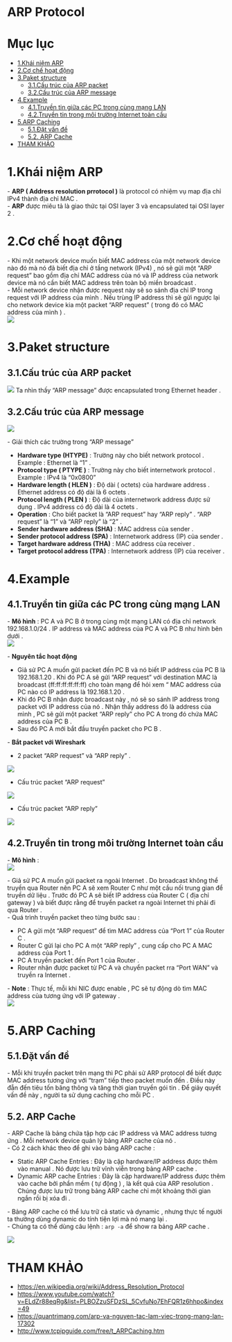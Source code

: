# ARP Protocol

# Mục lục
- [1.Khái niệm ARP](#1)
- [2.Cơ chế hoạt động](#2)
- [3.Paket structure](#3)
  - [3.1.Cấu trúc của ARP packet ](#3.1)
  - [3.2.Cấu trúc của ARP message](#3.2)
- [4.Example](#4)
  - [4.1.Truyền tin giữa các PC trong cùng mạng LAN](#4.1)
  - [4.2.Truyền tin trong môi trường Internet toàn cầu](#4.2)
- [5.ARP Caching](#5)
  - [5.1.Đặt vấn đề ](#5.1)
  - [5.2. ARP Cache](#5.2)
- [THAM KHẢO](#thamkhao)



<a name="1"></a>
# 1.Khái niệm ARP
\- **ARP ( Address resolution prrotocol )** là protocol có nhiệm vụ 
map địa chỉ IPv4 thành địa chỉ MAC .   
\- **ARP** được miêu tả là giao thức tại OSI layer 3 và encapsulated 
tại OSI layer 2 .  

<a name="2"></a>
# 2.Cơ chế hoạt động
\- Khi một network device  muốn biết MAC address của một network device 
nào đó mà nó đã biết địa chỉ ở tầng network (IPv4) , 
nó sẽ gửi một “ARP request” bao gồm địa chỉ MAC address của nó và 
IP address của network device  mà nó cần biết MAC address trên toàn bộ 
miền broadcast .  
\- Mỗi network device nhận được request này sẽ so sánh địa chỉ IP 
trong request với IP address của mình . 
Nếu trùng IP address thì sẽ gửi ngược lại cho network device kia 
một packet “ARP request” ( trong đó có MAC address của mình ) .  
<img src="https://github.com/doxuanson/thuctap012017/blob/master/XuanSon/Pictures/Netowork%20Protocol/ARP%20Protocol/1.jpg">  

<a name="3"></a>
# 3.Paket structure

<a name="3.1"></a>
## 3.1.Cấu trúc của ARP packet 

<img src="https://github.com/doxuanson/thuctap012017/blob/master/XuanSon/Pictures/Netowork%20Protocol/ARP%20Protocol/2.jpg">  
Ta nhìn thấy “ARP message” được encapsulated trong Ethernet header . 

<a name="3.2"></a>
## 3.2.Cấu trúc của ARP message
<img src="https://github.com/doxuanson/thuctap012017/blob/master/XuanSon/Pictures/Netowork%20Protocol/ARP%20Protocol/3.jpg">  
 
\- Giải thích các trường trong “ARP message”  
- **Hardware type (HTYPE)** : Trường này cho biết network protocol . 
Example : Ethernet là “1” .
- **Protocol type ( PTYPE )** : Trường này cho biết internetwork protocol  .
Example : IPv4 là “0x0800”
- **Hardware length ( HLEN )** : Độ dài ( octets) của hardware address . Ethernet address có độ dài là 6 octets .
- **Protocol length ( PLEN )** : Độ dài của internetwork address được sử dụng . IPv4 address có độ dài là 4 octets .
- **Operation** : Cho biết packet là “ARP request” hay “ARP reply” .
“ARP request” là “1” và “ARP reply” là “2” .
- **Sender hardware address (SHA)** : MAC address của sender .
- **Sender protocol address (SPA)** : Internetwork address (IP) của sender .
- **Target hardware address (THA)** : MAC address của receiver .
- **Target protocol address (TPA)** : Internetwork address (IP) của receiver .

<a name="4"></a>
# 4.Example
<a name="4.1"></a>
## 4.1.Truyền tin giữa các PC trong cùng mạng LAN
\- **Mô hình** : PC A và PC B ở trong cùng một mạng LAN có địa chỉ network 
192.168.1.0/24 . IP address và MAC address của PC A và PC B 
như hình bên dưới .  
<img src="https://github.com/doxuanson/thuctap012017/blob/master/XuanSon/Pictures/Netowork%20Protocol/ARP%20Protocol/4.jpg">  

\- **Nguyên tắc hoạt động**  
- Giả sử PC A muốn gửi packet đến PC B và nó biết IP address của PC B 
là 192.168.1.20 . Khi đó PC A sẽ gửi “ARP request” với destination MAC 
là broadcast (ff:ff:ff:ff:ff:ff) cho toàn mạng để hỏi xem “ MAC address 
của PC nào có IP address là 192.168.1.20 . 
- Khi đó PC B nhận được broadcast này , nó sẽ so sánh IP address trong 
packet với IP address của nó . Nhận thấy address đó là address của mình , 
PC sẽ gửi một packet “ARP reply” cho PC A trong đó chứa MAC address 
của PC B . 
- Sau đó PC A mới bắt đầu truyền packet cho PC B .  

\- **Bắt packet với Wireshark**
- 2 packet “ARP request” và “ARP reply” .

<img src="https://github.com/doxuanson/thuctap012017/blob/master/XuanSon/Pictures/Netowork%20Protocol/ARP%20Protocol/5.jpg">  

- Cấu trúc packet “ARP request”  
<img src="https://github.com/doxuanson/thuctap012017/blob/master/XuanSon/Pictures/Netowork%20Protocol/ARP%20Protocol/6.jpg">  

- Cấu trúc packet “ARP reply”  
<img src="https://github.com/doxuanson/thuctap012017/blob/master/XuanSon/Pictures/Netowork%20Protocol/ARP%20Protocol/7.jpg">  

<a name="4.2"></a>
## 4.2.Truyền tin trong môi trường Internet toàn cầu
\- **Mô hình** :  
<img src="https://github.com/doxuanson/thuctap012017/blob/master/XuanSon/Pictures/Netowork%20Protocol/ARP%20Protocol/8.jpg">  

\- Giả sử PC A muốn gửi packet ra ngoài Internet . 
Do broadcast không thể truyền qua Router nên PC A sẽ xem Router C 
như một cầu nối trung gian để truyền dữ liệu . Trước đó PC A sẽ biết 
IP address của Router C ( địa chỉ gateway ) và biết được rằng để truyền 
packet ra ngoài Internet thì phải đi qua Router .  
\- Quá trình truyền packet theo từng bước sau :  
- PC A gửi một “ARP request” để tìm MAC address của “Port 1” của Router C .
- Router C gửi lại cho PC A một “ARP reply” , cung cấp cho PC A MAC address của Port 1 .
- PC A truyền packet đến Port 1 của Router .
- Router nhận được packet từ PC A và chuyển packet rra “Port WAN” và truyền ra Internet . 

\- **Note** : Thực tế, mỗi khi NIC được enable , 
PC sẽ tự động dò tìm MAC address của tương ứng với IP gateway .  
<img src="https://github.com/doxuanson/thuctap012017/blob/master/XuanSon/Pictures/Netowork%20Protocol/ARP%20Protocol/9.jpg">  

<a name="5"></a>  
# 5.ARP Caching
<a name="5.1"></a>  
## 5.1.Đặt vấn đề 
\- Mỗi khi truyền packet trên mạng thì PC phải sử ARP protocol 
để biết được MAC address tương ứng với “trạm” tiếp theo packet muốn đến . 
Điều này đẫn đến tiêu tốn băng thông và tăng thời gian truyền gói tin . 
Để giảy quyết vấn đề này , người ta sử dụng caching cho mỗi PC .  

<a name="5.2"></a>  
## 5.2. ARP Cache
\- ARP Cache là bảng chứa tập hợp các IP address và MAC address tương ứng . 
Mỗi network device quản lý bảng ARP cache của nó .  
\- Có 2 cách khác theo để ghi vào bảng ARP cache :  
- Static ARP Cache Entries : Đây là cặp hardware/IP address được thêm vào manual . Nó được lưu trữ vĩnh viễn trong bảng ARP cache .
- Dynamic ARP cache Entries : Đây là cặp hardware/IP address được thêm vào cache bởi phần mềm ( tự động ) , là kết quả của ARP resolution . Chúng được lưu trữ trong bảng ARP cache chỉ một khoảng thời gian ngắn rồi bị xóa đi .  

\- Bảng ARP cache có thể lưu trữ cả static và dynamic , 
nhưng thực tế người ta thường dùng dynamic do tính tiện lợi mà nó mang lại .  
\- Chúng ta có thể dùng câu lệnh : `arp -a` để show ra bảng ARP cache .  

<img src="https://github.com/doxuanson/thuctap012017/blob/master/XuanSon/Pictures/Netowork%20Protocol/ARP%20Protocol/10.jpg">  


<a name="thamkhao"></a>
# THAM KHẢO
- https://en.wikipedia.org/wiki/Address_Resolution_Protocol  
- https://www.youtube.com/watch?v=ELdZr88eqRg&list=PLBOZzuSFDzSL_5CvfuNo7EhFQR1z6hhpo&index=49
- https://quantrimang.com/arp-va-nguyen-tac-lam-viec-trong-mang-lan-17302  
- http://www.tcpipguide.com/free/t_ARPCaching.htm  








